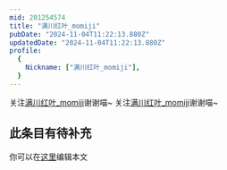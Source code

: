 ```yaml
---
mid: 201254574
title: "满川红叶_momiji"
pubDate: "2024-11-04T11:22:13.880Z"
updatedDate: "2024-11-04T11:22:13.880Z"
profile:
  {
    Nickname: ["满川红叶_momiji"],
  }
---
```


关注[满川红叶_momiji](https://space.bilibili.com/201254574)谢谢喵~ 关注[满川红叶_momiji](https://space.bilibili.com/201254574)谢谢喵~

## 此条目有待补充
你可以在[这里](https://github.com/Yuhanawa/VTuber.ICU/edit/master/src/content/v/满川红叶_momiji/index.md)编辑本文
